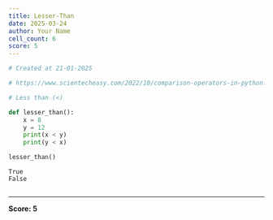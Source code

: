 ```yaml
---
title: Lesser-Than
date: 2025-03-24
author: Your Name
cell_count: 6
score: 5
---
```


```python
# Created at 21-01-2025
```


```python
# https://www.scientecheasy.com/2022/10/comparison-operators-in-python.html/
```


```python
# Less than (<)
```


```python
def lesser_than():
    x = 8
    y = 12
    print(x < y)
    print(y < x)
```


```python
lesser_than()
```

    True
    False



```python

```


---
**Score: 5**
